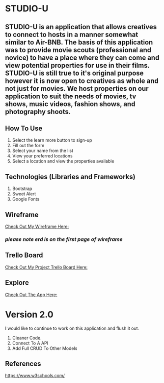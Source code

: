 # STUDIO-U 
## STUDIO-U is an application that allows creatives to connect to hosts in a manner somewhat similar to Air-BNB. The basis of this application was to provide movie scouts (professional and novice)  to have a place where they can come and view potential properties for use in their films. STUDIO-U is still true to it's original purpose however it is now open to creatives as whole and not just for movies. We host properties on our application to suit the needs of movies, tv shows, music videos, fashion shows, and photography shoots. 
## How To Use
1. Select the learn more button to sign-up
2. Fill out the form
4. Select your name from the list 
5. View your preferred locations 
6. Select a location and view the properties available
 ## Technologies (Libraries and Frameworks)
1. Bootstrap
2. Sweet Alert
3. Google Fonts
 ## Wireframe
 [Check Out My Wireframe Here:](https://www.figma.com/file/H1902NX1Iv6VkXrMbPg2miJ3/Project-3)
### *please note erd is on the first page of wireframe*
 ## Trello Board
[Check Out My Project Trello Board Here:](https://trello.com/b/GjoWRSzJ/project-three)
 ## Explore 
[ Check Out The App Here: ](https://dry-dusk-44322.herokuapp.com/)
 # Version 2.0
I would like to continue to work on this application and flush it out.  
1. Cleaner Code. 
2. Connect To A API
3. Add Full CRUD To Other Models
 ## References
https://www.w3schools.com/
